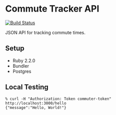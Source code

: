 # Commute Tracker API

[![Build Status](https://travis-ci.org/thorncp/commute-tracker.svg?branch=master)](https://travis-ci.org/thorncp/commute-tracker)

JSON API for tracking commute times.

## Setup

* Ruby 2.2.0
* Bundler
* Postgres

## Local Testing

```
% curl -H "Authorization: Token commuter-token" http://localhost:3000/hello
{"message":"Hello, World!"}
```
